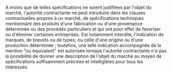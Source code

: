 
A moins que de telles spécifications ne soient justifiées par l'objet
du marché, l'autorité contractante ne peut introduire dans les clauses
contractuelles propres à un marché, de spécifications techniques
mentionnant des produits d'une fabrication ou d'une provenance
déterminée ou des procédés particuliers et qui ont pour effet de
favoriser ou d'éliminer certaines entreprises.
Est notamment interdite, l'indication de marques, de brevets ou de
types, ou celle d'une origine ou d'une production déterminée ;
toutefois, une telle indication accompagnée de la mention "ou
équivalent" est autorisée lorsque l'autorité contractante n'a pas la
possibilité de donner une description de l'objet du marché au moyen de
spécifications suffisamment précises et intelligibles pour tous les
intéressés.